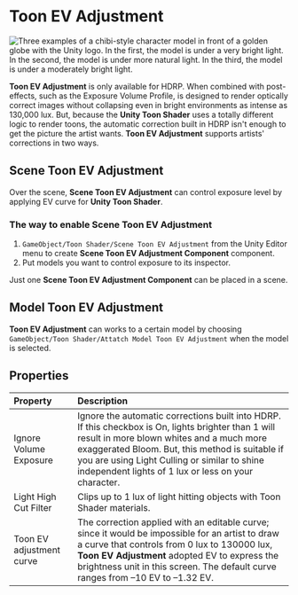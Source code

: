 # Toon EV Adjustment

![Three examples of a chibi-style character model in front of a golden globe with the Unity logo. In the first, the model is under a very bright light. In the second, the model is under more natural light. In the third, the model is under a moderately bright light.](images/TooEvAdjustmenEfficiency2.png)

**Toon EV Adjustment** is only available for HDRP. When combined with post-effects, such as the Exposure Volume Profile, is designed to render optically correct images without collapsing even in bright environments as intense as 130,000 lux. But, because the **Unity Toon Shader** uses a totally different logic to render toons, the automatic correction built in HDRP isn't enough to get the picture the artist wants. **Toon EV Adjustment** supports artists' corrections in two ways.

## Scene Toon EV Adjustment

Over the scene, **Scene Toon EV Adjustment** can control exposure level by applying EV curve for **Unity Toon Shader**. 

### The way to enable **Scene Toon EV Adjustment**
1. `GameObject/Toon Shader/Scene Toon EV Adjustment` from the Unity Editor menu to create  **Scene Toon EV Adjustment Component** component.
2. Put models you want to control exposure to its inspector.

Just one **Scene Toon EV Adjustment Component** can be placed in a scene.


## Model Toon EV Adjustment
**Toon EV Adjustment** can works to a certain model by choosing `GameObject/Toon Shader/Attatch Model Toon EV Adjustment` when the model is selected.


## Properties

| Property| Description |
|:-------------------|:-------------------|
| Ignore Volume Exposure | Ignore the automatic corrections built into HDRP. If this checkbox is On, lights brighter than 1 will result in more blown whites and a much more exaggerated Bloom. But, this method is suitable if you are using Light Culling or similar to shine independent lights of 1 lux or less on your character.| 
| Light High Cut  Filter | Clips up to 1 lux of light hitting objects with Toon Shader materials.| 
| Toon EV adjustment curve | The correction applied with an editable curve; since it would be impossible for an artist to draw a curve that controls from 0 lux to 130000 lux, **Toon EV Adjustment** adopted EV to express the brightness unit in this screen. The default curve ranges from –10 EV to –1.32 EV.| 

